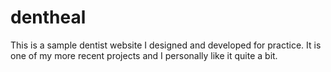 # dentheal
This is a sample dentist website I designed and developed for practice. It is one of my more recent projects and I personally like it quite a bit.
